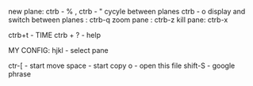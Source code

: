 new plane: ctrb - % , ctrb - "
cycyle between planes ctrb - o
display and switch between planes : ctrb-q
zoom pane : ctrb-z
kill pane: ctrb-x

ctrb+t - TIME
ctrb + ? - help

MY CONFIG:
hjkl - select pane

ctr-[ - start move
space - start copy
o - open this file
shift-S - google phrase

